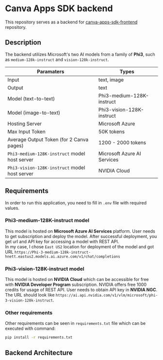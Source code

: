 # Canva Apps SDK backend
This repository serves as a backend for [canva-apps-sdk-frontend](https://github.com/Rahman2001/canva-apps-sdk.git) repository. 

## Description
The backend utilizes Microsoft's two AI models from a family of <strong>Phi3</strong>, such as `medium-128k-instruct` and `vision-128k-instruct`.

| Paramaters                                    | Types                       |
|-----------------------------------------------|-----------------------------|
| Input                                         | text, image                 |
| Output                                        | text                        |
| Model (text-to-text)                          | Phi3-medium-128K-instruct   |
| Model (image-to-text)                         | Phi3-vision-128K-instruct   |
| Hosting Server                                | Microsoft Azure             |
| Max Input Token                               | 50K tokens                  |
| Average Output Token (for 2 Canva pages)      | 1200 - 2000 tokens          |
| `Phi3-medium-128K-instruct` model host server | Microsoft Azure AI Services |
| `Phi3-vision-128K-instruct` model host server | NVIDIA Cloud                |

## Requirements
In order to run this application, you need to fill in `.env` file with required values. 

### Phi3-medium-128K-instruct model
This model is hosted on <strong>Microsoft Azure AI Services</strong> platform. User needs to get subscription and deploy the model.
After successful deployment, you get url and API key for accessing a model with REST API. </br>
In my case, I chose `East US2` location for deployment of the model and got URL `https://Phi-3-medium-128k-instruct-hnett.eastus2.models.ai.azure.com/v1/chat/completions`


### Phi3-vision-128K-instruct model
This model is hosted on <strong>NVIDIA Cloud</strong> which can be accessible for free with <strong>NVIDIA Developer Program</strong> subscription.
NVIDIA offers free 1000 credits for usage of REST API. User needs to obtain API key in <strong>NVIDIA NGC</strong>. The URL should look like `https://ai.api.nvidia.com/v1/vlm/microsoft/phi-3-vision-128k-instruct`.

### Other requirements
Other requirements can be seen in `requirements.txt` file which can be executed with command:

```bash
pip install -r requirements.txt
```

## Backend Architecture
